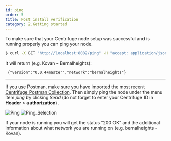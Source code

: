 ```yaml
---
id: ping
order: 5
title: Post install verification
category: 2.Getting started
---
```


To make sure that your Centrifuge node setup was successful and is running properly you can ping your node. 

  ```bash
  $ curl -X GET "http://localhost:8082/ping" -H "accept: application/json"
  ```
  
  It will return (e.g. Kovan - Bernalheights):
  
  ``` {"version":"0.0.4+master","network":"bernalheights"}```
  
---

If you use Postman, make sure you have imported the most recent [Centrifuge Postman Collection](https://www.getpostman.com/collections/0d9126c8586a03af7cc7). Then simply ping the node under the menu item _ping_ by clicking _Send_ (do not forget to enter your Centrifuge ID in **Header** > **authorization**).

![Ping](https://i.imgur.com/cI8Ux83.png)
![Ping_Selection](https://i.imgur.com/TLqc6RM.png)

If your node is running you will get the status "200 OK" and the additional information about what network you are running on (e.g. bernalheights - Kovan).
 
